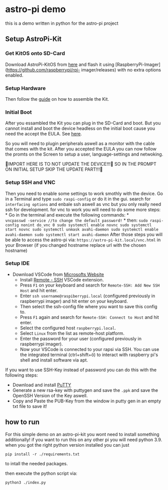 # astro-pi demo

this is a demo written in python for the astro-pi project

## Setup AstroPi-Kit
### Get KitOS onto SD-Card
  Download AstroPi-KitOS from [here](https://downloads.raspberrypi.org/AstroPi_latest) and flash it using [RaspberryPi-Imager](https://github.com/raspberrypi/rpi-      imager/releases) with no extra options enabled.

### Setup Hardware
  Then follow the [guide](https://projects.raspberrypi.org/en/projects/code-for-your-astro-pi-mission-space-lab-experiment/1) on how to assemble the Kit.

### Initial Boot
  After you essambled the Kit you can plug in the SD-Card and boot. But you cannot install and boot the device headless on the initial boot cause you need the accept the EULA. See [here](https://projects.raspberrypi.org/en/projects/code-for-your-astro-pi-mission-space-lab-experiment/2).

  So you will need to plugin peripherals aswell as a monitor with the cable that comes with the kit.
  After you accepted the EULA you can now follow the promts on the Screen to setup a user, language-settings and netwoking.
  
  🔴IMPORT HERE IS TO NOT UPDATE THE DEVICE!!!🔴 SO IN THE PROMPT ON INITIAL SETUP SKIP THE UPDATE PART!!!🔴

### Setup SSH and VNC
  Then you need to enable some settings to work smothly with the device. Go in a Terminal and type `sudo raspi-config` 
  or do it in the gui. search for `interfacing options` and enbale ssh aswell as vnc but you only really need ssh for development.
  for vnc to work you will need to do some more steps: 
    * Go in the terminal and execute the following commands: 
    *  
      ```
      vncpasswd -service //to change the default password!
      ```
    * then:
      ```
      sudo raspi-config nonint do_vnc 0
      sudo systemctl enable novnc
      sudo systemctl start novnc
      sudo systemctl unmask avahi-daemon
      sudo systemctl enable avahi-daemon
      sudo systemctl start avahi-daemon
      ```
  After those steps you will be able to access the astro-pi via:
  `https://astro-pi-kit.local/vnc.html` in your Browser (if you changed hostname replace url with the chosen hostname) 

### Setup IDE
* Download VSCode from [Microsofts Website](https://code.visualstudio.com/download)
    * Install [Remote - SSH](https://marketplace.visualstudio.com/items?itemName=ms-vscode-remote.remote-ssh) VSCode extension.
    * Press `F1` on your keyboard and search for `Remote-SSH: Add New SSH Host` and hit enter.
    * Enter `ssh username@raspiberrypi.local` (configured previously in raspberrypi imager) and hit enter on your keyboard. 
    * Then select the ssh-config file where you want to save this config to.
    * Press `F1` again and search for `Remote-SSH: Connect to Host` and hit enter.
    * Select the configured host `raspberrypi.local`.
    * Select `Linux` from the list as remote-host platform.
    * Enter the password for your user (configured previously in raspberrypi imager).
    * Now your VSCode is connected to your rapsi via SSH. You can use the integrated terminal (ctrl+shift+ö) to interact with raspberry pi's shell and install software via apt.
    
If you want to use SSH-Key instead of password you can do this with the following steps:
  * Download and install [PuTTY](https://www.chiark.greenend.org.uk/~sgtatham/putty/latest.html)
  * Generate a new rsa-key with puttygen and save the `.ppk` and save the OpenSSH Version of the Key aswell.
  * Copy and Paste the PUB-Key from the window in putty gen in an empty txt file to save it!
  
## how to run
  For this simple demo on an astro-pi-kit you wont need to install something additionally!
  if you want to run this on any other pi you will need python 3.9. 
  when you got the right python version installed you can just
  ```
  pip install -r ./requirements.txt
  ```
  to intall the needed packages.

  then execute the python script via:
  ``` 
  python3 ./index.py
  ```
